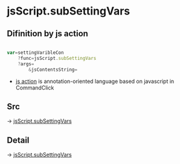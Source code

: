 # jsScript.subSettingVars

## Difinition by js action

```js.js

var=settingVaribleCon
	?func=jsScript.subSettingVars
	?args=
		&jsContentsString=
```

- [js action]() is annotation-oriented language based on javascript in CommandClick

## Src

-> [jsScript.subSettingVars](https://github.com/puutaro/CommandClick/blob/master/app/src/main/java/com/puutaro/commandclick/fragment_lib/terminal_fragment/js_interface/edit/JsScript.kt#L67)

## Detail

-> [jsScript.subSettingVars](https://github.com/puutaro/CommandClick/blob/master/md/developer/js_interface/details/edit/JsScript/subSettingVars.md)
